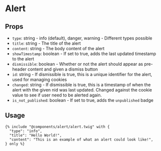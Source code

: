 # Alert

## Props

- `type`: string - info (default), danger, warning - Different types possible
- `title`: string - The title of the alert
- `content`: string - The body content of the alert
- `showTimestamp`: boolean - If set to true, adds the last updated timestamp to the alert
- `dismissible`: boolean - Whether or not the alert should appear as pre-header content and given a dismiss button
- `id`: string - If dismissible is true, this is a unique identifier for the alert, used for managing cookies
- `changed`: string - If dismissible is true, this is a timestamp of when the alert with the given nid was last updated. Changed against the cookie value to see if user need to be alerted again.
- `is_not_published`: boolean - If set to true, adds the `unpublished` badge

## Usage

```twig
{% include "@components/alert/alert.twig" with {
  "type": "info",
  "title": "Hello World!",
  "content": "This is an example of what an alert could look like!",
} only %}
```
